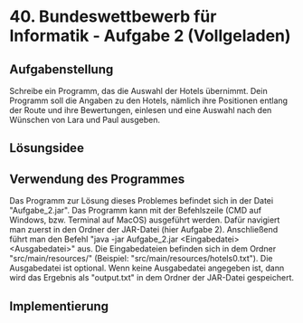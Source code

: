 # 40. Bundeswettbewerb für Informatik - Aufgabe 2 (Vollgeladen)

## Aufgabenstellung

Schreibe ein Programm, das die Auswahl der Hotels übernimmt. Dein Programm soll die Angaben zu den Hotels, nämlich ihre Positionen entlang der Route und ihre Bewertungen, einlesen und eine Auswahl nach den Wünschen von Lara und Paul ausgeben.

## Lösungsidee

## Verwendung des Programmes

Das Programm zur Lösung dieses Problemes befindet sich in der Datei "Aufgabe_2.jar". Das Programm kann mit der Befehlszeile (CMD auf Windows, bzw. Terminal auf MacOS) ausgeführt werden. Dafür navigiert man zuerst in den Ordner der JAR-Datei (hier Aufgabe 2). Anschließend führt man den Befehl "java -jar Aufgabe_2.jar \<Eingabedatei> \<Ausgabedatei>" aus.
Die Eingabedateien befinden sich in dem Ordner "src/main/resources/" (Beispiel: "src/main/resources/hotels0.txt").
Die Ausgabedatei ist optional. Wenn keine Ausgabedatei angegeben ist, dann wird das Ergebnis als "output.txt" in dem Ordner der JAR-Datei gespeichert.

## Implementierung
